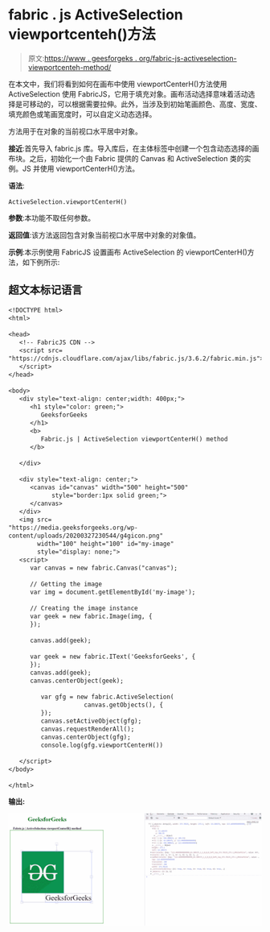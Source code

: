 # fabric . js ActiveSelection viewportcenteh()方法

> 原文:[https://www . geesforgeks . org/fabric-js-activeselection-viewportcenteh-method/](https://www.geeksforgeeks.org/fabric-js-activeselection-viewportcenterh-method/)

在本文中，我们将看到如何在画布中使用 viewportCenterH()方法使用 ActiveSelection 使用 FabricJS，它用于填充对象。画布活动选择意味着活动选择是可移动的，可以根据需要拉伸。此外，当涉及到初始笔画颜色、高度、宽度、填充颜色或笔画宽度时，可以自定义动态选择。

方法用于在对象的当前视口水平居中对象。

**接近**:首先导入 fabric.js 库。导入库后，在主体标签中创建一个包含动态选择的画布块。之后，初始化一个由 Fabric 提供的 Canvas 和 ActiveSelection 类的实例。JS 并使用 viewportCenterH()方法。

**语法**:

```
ActiveSelection.viewportCenterH()
```

**参数**:本功能不取任何参数。

**返回值**:该方法返回包含对象当前视口水平居中对象的对象值。

**示例**:本示例使用 FabricJS 设置画布 ActiveSelection 的 viewportCenterH()方法，如下例所示:

## 超文本标记语言

```
<!DOCTYPE html> 
<html> 

<head>
   <!-- FabricJS CDN -->
   <script src= 
"https://cdnjs.cloudflare.com/ajax/libs/fabric.js/3.6.2/fabric.min.js"> 
   </script> 
</head> 

<body> 
   <div style="text-align: center;width: 400px;"> 
      <h1 style="color: green;"> 
         GeeksforGeeks 
      </h1>
      <b> 
         Fabric.js | ActiveSelection viewportCenterH() method 
      </b> 

   </div> 

   <div style="text-align: center;"> 
      <canvas id="canvas" width="500" height="500"
            style="border:1px solid green;"> 
      </canvas> 
   </div> 
   <img src= 
"https://media.geeksforgeeks.org/wp-content/uploads/20200327230544/g4gicon.png"
        width="100" height="100" id="my-image"
        style="display: none;">
   <script> 
      var canvas = new fabric.Canvas("canvas"); 

      // Getting the image 
      var img = document.getElementById('my-image'); 

      // Creating the image instance 
      var geek = new fabric.Image(img, {
      }); 

      canvas.add(geek); 

      var geek = new fabric.IText('GeeksforGeeks', {
      });
      canvas.add(geek);
      canvas.centerObject(geek); 

         var gfg = new fabric.ActiveSelection(
                     canvas.getObjects(), {
         });
         canvas.setActiveObject(gfg);
         canvas.requestRenderAll();
         canvas.centerObject(gfg);
         console.log(gfg.viewportCenterH()) 

   </script> 
</body> 

</html>
```

**输出:**

![](img/d980b4f30ed44f1fcb87ec5ab5a44227.png)